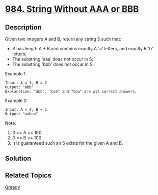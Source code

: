 # [984. String Without AAA or BBB](https://leetcode.com/problems/string-without-aaa-or-bbb)

## Description

Given two integers A and B, return any string S such that:

- S has length A + B and contains exactly A 'a' letters, and exactly B 'b' letters;
- The substring 'aaa' does not occur in S;
- The substring 'bbb' does not occur in S.

Example 1:

```
Input: A = 1, B = 2
Output: "abb"
Explanation: "abb", "bab" and "bba" are all correct answers.
```

Example 2:

```
Input: A = 4, B = 1
Output: "aabaa"
```

Note:

1. 0 <= A <= 100
2. 0 <= B <= 100
3. It is guaranteed such an S exists for the given A and B.

## Solution

## Related Topics

[Greedy](https://leetcode.com/tag/greedy/) 

